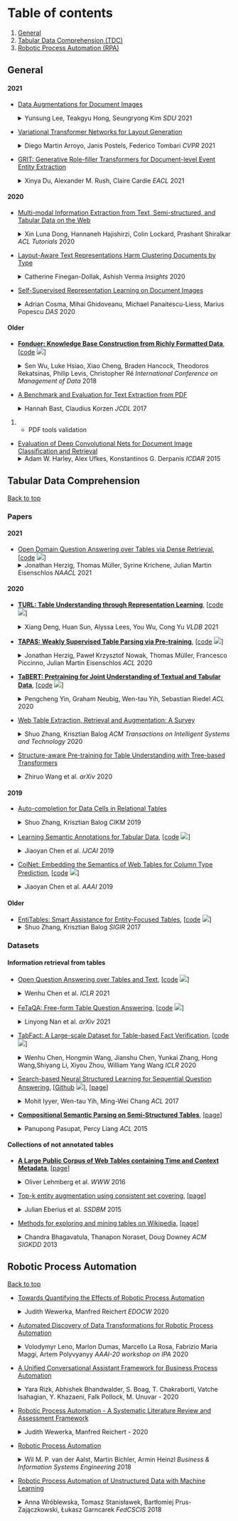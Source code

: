 # Table of contents

1. [General](#general) 
1. [Tabular Data Comprehension (TDC)](#tabular-data-comprehension)
1. [Robotic Process Automation (RPA)](#robotic-process-automation) 


## General


#### 2021

* [Data Augmentations for Document Images](http://ceur-ws.org/Vol-2831/paper20.pdf) 
  <details>
  <summary> Yunsung Lee, Teakgyu Hong, Seungryong Kim <em>SDU</em> 2021 </summary>
    Data augmentation has the potential to significantly improve the generalization capability of deep neural networks. Especially in image recognition, recent augmentation techniques such as Mixup, CutOut, CutMix, and RandAugment have shown great performance improvement. These augmentation techniques have also shown effectiveness in semi-supervised learning or self-supervised learning. Despite of these effects and usefulness, these techniques cannot be applied directly to document image analysis, which require text semantic fea-ture preservation. To tackle this problem, we propose novel augmentation methods, DocCutout and DocCutMix, that are more suitable for document images, by applying the transform to each  word  unit  and  thus  preserving  text  semantic feature  during  augmentation.  We  conduct  intensive  experiments to find the most effective data augmentation techniques among various approaches for document object detection and show our proposed augmentation methods outperform state-of-the-arts with +1.77 AP in PubMed dataset.
  </details>

* [Variational Transformer Networks for Layout Generation](https://arxiv.org/pdf/2104.02416.pdf) 
  <details>
  <summary> Diego Martin Arroyo, Janis Postels, Federico Tombari <em>CVPR</em> 2021 </summary>
    Generative models able to synthesize layouts of different kinds (e.g. documents, user interfaces or furniture arrangements) are a useful tool to aid design processes and as a first step in the generation of synthetic data, among other tasks. We exploit the properties of self-attention layers to capture high level relationships between elements in a layout, and use these as the building blocks of the well-known Variational Autoencoder (VAE) formulation. Our proposed Variational Transformer Network (VTN) is capable of learning margins, alignments and other global design rules without explicit supervision. Layouts sampled from our model have a high degree of resemblance to the training data, while demonstrating appealing diversity. In an extensive evaluation on publicly available benchmarks for different layout types VTNs achieve state-of-the-art diversity and perceptual quality. Additionally, we show the capabilities of this method as part of a document layout detection pipeline. 
  </details>

* [GRIT: Generative Role-filler Transformers for Document-level Event Entity Extraction](https://arxiv.org/pdf/2008.09249.pdf)
  <details>
  <summary> Xinya Du, Alexander M. Rush, Claire Cardie <em>EACL</em> 2021 </summary>
    We revisit the classic problem of document-level role-filler entity extraction (REE) for template filling. We argue that sentence-level approaches are ill-suited to the task and introduce a generative transformer-based encoder-decoder framework (GRIT) that is designed to model context at the document level: it can make extraction decisions across sentence boundaries; is implicitly aware of noun phrase coreference structure, and has the capacity to respect cross-role dependencies in the template structure. We evaluate our approach on the MUC-4 dataset, and show that our model performs substantially better than prior work. We also show that our modeling choices contribute to model performance, e.g., by implicitly capturing linguistic knowledge such as recognizing coreferent entity mentions. 
  </details>


#### 2020

* [Multi-modal Information Extraction from Text, Semi-structured, and Tabular Data on the Web](https://www.aclweb.org/anthology/2020.acl-tutorials.6.pdf)
  <details>
  <summary> Xin Luna Dong, Hannaneh Hajishirzi, Colin Lockard, Prashant Shiralkar <em>ACL Tutorials</em> 2020 </summary>
    The World Wide Web contains vast quantities of textual information in several forms: unstructured text, template-based semi-structured webpages (which present data in key-value pairs and lists), and tables. Methods for extracting information from these sources and converting it to a structured form have been a target of research from the natural language processing (NLP), data mining, and database communities. While these researchers have largely separated extraction from web data into different problems based on the modality of the data, they have faced similar problems such as learning with limited labeled data, defining (or avoiding defining) ontologies, making use of prior knowledge, and scaling solutions to deal with the size of the Web. In this tutorial we take a holistic view toward information extraction, exploring the commonalities in the challenges and solutions developed to address these different forms of text. We will explore the approaches targeted at unstructured text that largely rely on learning syntactic or semantic textual patterns, approaches targeted at semi-structured documents that learn to identify structural patterns in the template, and approaches targeting web tables which rely heavily on entity linking and type information. While these different data modalities have largely been considered separately in the past, recent research has started taking a more inclusive approach toward textual extraction, in which the multiple signals offered by textual, layout, and visual clues are combined into a single extraction model made possible by new deep learning approaches. At the same time, trends within purely textual extraction have shifted toward full-document understanding rather than considering sentences as independent units. With this in mind, it is worth considering the information extraction problem as a whole to motivate solutions that harness textual semantics along with visual and semi-structured layout information. We will discuss these approaches and suggest avenues for future work.
  </details>

* [Layout-Aware Text Representations Harm Clustering Documents by Type](https://pdfs.semanticscholar.org/6e3f/adce5f4bea362cf0ca0165c300cec3afe042.pdf)
  <details>
  <summary> Catherine Finegan-Dollak, Ashish Verma <em>Insights</em> 2020 </summary>
    Clustering documents by type—grouping invoices with invoices and articles with articles—is a desirable first step for organizing large collections of document scans. Humans approaching this task use both the semantics of the text and the document layout to assist in grouping like documents. LayoutLM (Xu et al., 2019), a layout-aware transformer built on top of BERT with state-of-the-art performance on document-type classification, could reasonably be expected to outperform regular BERT (Devlin et al., 2018) for document-type clustering. However, we find experimentally that BERT significantly outperforms LayoutLM on this task (p <0.001). We analyze clusters to show where layout awareness is an asset and where it is a liability.
  </details>

* [Self-Supervised Representation Learning on Document Images](https://arxiv.org/pdf/2004.10605.pdf)
  <details>
  <summary> Adrian Cosma, Mihai Ghidoveanu, Michael Panaitescu-Liess, Marius Popescu <em>DAS</em> 2020 </summary>
    This work analyses the impact of self-supervised pre-training on document images in the context of document image classification. While previous approaches explore the effect of self-supervision on natural images, we show that patch-based pre-training performs poorly on document images because of their different structural properties and poor intra-sample semantic information. We propose two context-aware alternatives to improve performance on the Tobacco-3482 image classification task. We also propose a novel method for self-supervision, which makes use of the inherent multi-modality of documents (image and text), which performs better than other popular self-supervised methods, including supervised ImageNet pre-training, on document image classification scenarios with a limited amount of data.    
  </details>

#### Older

* **[Fonduer: Knowledge Base Construction from Richly Formatted Data](https://arxiv.org/pdf/1703.05028.pdf)**, \[[code](https://github.com/HazyResearch/fonduer) ![](https://img.shields.io/github/stars/HazyResearch/fonduer.svg?style=social)\] 
  <details>
  <summary> Sen Wu, Luke Hsiao, Xiao Cheng, Braden Hancock, Theodoros Rekatsinas, Philip Levis, Christopher Ré <em>International Conference on Management of Data</em> 2018 </summary>
    We focus on knowledge base construction (KBC) from richly formatted data. In contrast to KBC from text or tabular data, KBC from richly formatted data aims to extract relations conveyed jointly via textual, structural, tabular, and visual expressions. We introduce Fonduer, a machine-learning-based KBC system for richly formatted data. Fonduer presents a new data model that accounts for three challenging characteristics of richly formatted data: (1) prevalent document-level relations, (2) multimodality, and (3) data variety. Fonduer uses a new deep-learning model to automatically capture the representation (i.e., features) needed to learn how to extract relations from richly formatted data. Finally, Fonduer provides a new programming model that enables users to convert domain expertise, based on multiple modalities of information, to meaningful signals of supervision for training a KBC system. Fonduer-based KBC systems are in production for a range of use cases, including at a major online retailer. We compare Fonduer against state-of-the-art KBC approaches in four different domains. We show that Fonduer achieves an average improvement of 41 F1 points on the quality of the output knowledge base---and in some cases produces up to 1.87x the number of correct entries---compared to expert-curated public knowledge bases. We also conduct a user study to assess the usability of Fonduer's new programming model. We show that after using Fonduer for only 30 minutes, non-domain experts are able to design KBC systems that achieve on average 23 F1 points higher quality than traditional machine-learning-based KBC approaches. 
  </details>

* [A Benchmark and Evaluation for Text Extraction from PDF](https://ieeexplore.ieee.org/stamp/stamp.jsp?tp=&arnumber=7991564) 
  <details>
  <summary> Hannah Bast, Claudius Korzen <em>JCDL</em> 2017 </summary>
    Extracting the body text from a PDF document is an important but surprisingly difficult task. The reason is that PDF is a layout-based format which specifies the fonts and positions of the individual characters rather than the semantic units of the text (e.g., words or paragraphs) and their role in the document (e.g., body text or caption). There is an abundance of extraction tools, but their quality and the range of their functionality are hard to determine. In this paper, we show how to construct a high-quality benchmark of principally arbitrary size from parallel TeX and PDF data. We construct such a benchmark of 12,098 scientific articles from arXiv.org and make it publicly available. We establish a set of criteria for a clean and independent assessment of the semantic abilities of a given extraction tool. We provide an extensive evaluation of 14 state-of-the-art tools for text extraction from PDF on our benchmark according to our criteria. We include our own method, Icecite, which significantly outperforms all other tools, but is still not perfect. We outline the remaining steps necessary to finally make text extraction from PDF a "solved problem".
  </details>

1.  - PDF tools validation

* [Evaluation of Deep Convolutional Nets for Document Image Classification and Retrieval](https://arxiv.org/pdf/1502.07058.pdf)
  <details>
  <summary> Adam W. Harley, Alex Ufkes, Konstantinos G. Derpanis <em>ICDAR</em> 2015 </summary>
    This paper presents a new state-of-the-art for document image classification and retrieval, using features learned by deep convolutional neural networks (CNNs). In object and scene analysis, deep neural nets are capable of learning a hierarchical chain of abstraction from pixel inputs to concise and descriptive representations. The current work explores this capacity in the realm of document analysis, and confirms that this representation strategy is superior to a variety of popular hand-crafted alternatives. Experiments also show that (i) features extracted from CNNs are robust to compression, (ii) CNNs trained on non-document images transfer well to document analysis tasks, and (iii) enforcing region-specific feature-learning is unnecessary given sufficient training data. This work also makes available a new labelled subset of the IIT-CDIP collection, containing 400,000 document images across 16 categories, useful for training new CNNs for document analysis. 
  </details>


## Tabular Data Comprehension

[Back to top](#table-of-contents)

### Papers

#### 2021

* [Open Domain Question Answering over Tables via Dense Retrieval](https://arxiv.org/pdf/2103.12011.pdf), \[[code](https://github.com/google-research/tapas) ![](https://img.shields.io/github/stars/google-research/tapas.svg?style=social)\]
  <details>
  <summary> Jonathan Herzig, Thomas Müller, Syrine Krichene, Julian Martin Eisenschlos  <em>NAACL</em> 2021 </summary>
    Recent advances in open-domain QA have led to strong models based on dense retrieval, but only focused on retrieving textual passages. In this work, we tackle open-domain QA over tables for the first time, and show that retrieval can be improved by a retriever designed to handle tabular context. We present an effective pre-training procedure for our retriever and improve retrieval quality with mined hard negatives. As relevant datasets are missing, we extract a subset of NATURAL QUESTIONS (Kwiatkowski et al., 2019) into a Table QA dataset. We find that our retriever improves retrieval results from 72.0 to 81.1 recall@10 and end-to-end QA results from 33.8 to 37.7 exact match, over a BERT based retriever
  </details>
  
 #### 2020

* **[TURL: Table Understanding through Representation Learning](https://arxiv.org/pdf/2006.14806.pdf)**, \[[code](https://github.com/sunlab-osu/TURL) ![](https://img.shields.io/github/stars/sunlab-osu/TURL.svg?style=social)\]
  <details>
  <summary> Xiang Deng, Huan Sun, Alyssa Lees, You Wu, Cong Yu <em>VLDB</em> 2021 </summary>
    Relational tables on the Web store a vast amount of knowledge. Owing to the wealth of such tables, there has been tremendous progress on a variety of tasks in the area of table understanding. However, existing work generally relies on heavily-engineered task-specific features and model architectures. In this paper, we present TURL, a novel framework that introduces the pre-training/fine-tuning paradigm to relational Web tables. During pre-training, our framework learns deep contextualized representations on relational tables in an unsupervised manner. Its universal model design with pre-trained representations can be applied to a wide range of tasks with minimal task-specific fine-tuning. Specifically, we propose a structure-aware Transformer encoder to model the row-column structure of relational tables, and present a new Masked Entity Recovery (MER) objective for pre-training to capture the semantics and knowledge in large-scale unlabeled data. We systematically evaluate TURL with a benchmark consisting of 6 different tasks for table understanding (e.g., relation extraction, cell filling). We show that TURL generalizes well to all tasks and substantially outperforms existing methods in almost all instances. 
  </details>

* **[TAPAS: Weakly Supervised Table Parsing via Pre-training](https://arxiv.org/pdf/2004.02349.pdf)**, \[[code](https://github.com/google-research/tapas) ![](https://img.shields.io/github/stars/google-research/tapas.svg?style=social)\]
  <details>
  <summary> Jonathan Herzig, Paweł Krzysztof Nowak, Thomas Müller, Francesco Piccinno, Julian Martin Eisenschlos <em>ACL</em> 2020 </summary>
    Answering natural language questions over tables is usually seen as a semantic parsing task. To alleviate the collection cost of full logical forms, one popular approach focuses on weak supervision consisting of denotations instead of logical forms. However, training semantic parsers from weak supervision poses difficulties, and in addition, the generated logical forms are only used as an intermediate step prior to retrieving the denotation. In this paper, we present TAPAS, an approach to question answering over tables without generating logical forms. TAPAS trains from weak supervision, and predicts the denotation by selecting table cells and optionally applying a corresponding aggregation operator to such selection. TAPAS extends BERT's architecture to encode tables as input, initializes from an effective joint pre-training of text segments and tables crawled from Wikipedia, and is trained end-to-end. We experiment with three different semantic parsing datasets, and find that TAPAS outperforms or rivals semantic parsing models by improving state-of-the-art accuracy on SQA from 55.1 to 67.2 and performing on par with the state-of-the-art on WIKISQL and WIKITQ, but with a simpler model architecture. We additionally find that transfer learning, which is trivial in our setting, from WIKISQL to WIKITQ, yields 48.7 accuracy, 4.2 points above the state-of-the-art. 
  </details>

* **[TaBERT: Pretraining for Joint Understanding of Textual and Tabular Data](https://arxiv.org/pdf/2005.08314.pdf)**, \[[code](https://github.com/facebookresearch/TaBERT) ![](https://img.shields.io/github/stars/facebookresearch/TaBERT.svg?style=social)\] 
  <details>
  <summary> Pengcheng Yin, Graham Neubig, Wen-tau Yih, Sebastian Riedel <em>ACL</em> 2020 </summary>
    Recent years have witnessed the burgeoning of pretrained language models (LMs) for text-based natural language (NL) understanding tasks. Such models are typically trained on free-form NL text, hence may not be suitable for tasks like semantic parsing over structured data, which require reasoning over both free-form NL questions and structured tabular data (e.g., database tables). In this paper we present TaBERT, a pretrained LM that jointly learns representations for NL sentences and (semi-)structured tables. TaBERT is trained on a large corpus of 26 million tables and their English contexts. In experiments, neural semantic parsers using TaBERT as feature representation layers achieve new best results on the challenging weakly-supervised semantic parsing benchmark WikiTableQuestions, while performing competitively on the text-to-SQL dataset Spider.
  </details>

* [Web Table Extraction, Retrieval and Augmentation: A Survey](https://arxiv.org/pdf/2002.00207.pdf)
  <details>
  <summary> Shuo Zhang, Krisztian Balog <em>ACM Transactions on Intelligent Systems and Technology</em> 2020 </summary>
    Tables are a powerful and popular tool for organizing and manipulating data. A vast number of tables can be found on the Web, which represents a valuable knowledge resource. The objective of this survey is to synthesize and present two decades of research on web tables. In particular, we organize existing literature into six main categories of information access tasks: table extraction, table interpretation, table search, question answering, knowledge base augmentation, and table augmentation. For each of these tasks, we identify and describe seminal approaches, present relevant resources, and point out interdependencies among the different tasks. 
  </details>

* [Structure-aware Pre-training for Table Understanding with Tree-based Transformers](https://arxiv.org/pdf/2010.12537.pdf)
  <details>
  <summary> Zhiruo Wang et al. <em>arXiv</em> 2020 </summary>
    Tables are widely used with various structures to organize and present data. Recent attempts on table understanding mainly focus on relational tables, yet overlook to other common table structures. In this paper, we propose TUTA, a unified pre-training architecture for understanding generally structured tables. Since understanding a table needs to leverage both spatial, hierarchical, and semantic information, we adapt the self-attention strategy with several key structure-aware mechanisms. First, we propose a novel tree-based structure called a bi-dimensional coordinate tree, to describe both the spatial and hierarchical information in tables. Upon this, we extend the pre-training architecture with two core mechanisms, namely the tree-based attention and tree-based position embedding. Moreover, to capture table information in a progressive manner, we devise three pre-training objectives to enable representations at the token, cell, and table levels. TUTA pre-trains on a wide range of unlabeled tables and fine-tunes on a critical task in the field of table structure understanding, i.e. cell type classification. Experiment results show that TUTA is highly effective, achieving state-of-the-art on four well-annotated cell type classification datasets.
  </details>

#### 2019

* [Auto-completion for Data Cells in Relational Tables](https://arxiv.org/pdf/1909.03443.pdf)
  <details>
  <summary> Shuo Zhang, Krisztian Balog <em>CIKM</em> 2019 </summary>
    We address the task of auto-completing data cells in relational tables. Such tables describe entities (in rows) with their attributes (in columns). We present the CellAutoComplete framework to tackle several novel aspects of this problem, including: (i) enabling a cell to have multiple, possibly conflicting values, (ii) supplementing the predicted values with supporting evidence, (iii) combining evidence from multiple sources, and (iv) handling the case where a cell should be left empty. Our framework makes use of a large table corpus and a knowledge base as data sources, and consists of preprocessing, candidate value finding, and value ranking components. Using a purpose-built test collection, we show that our approach is 40% more effective than the best baseline.
  </details>


* [Learning Semantic Annotations for Tabular Data](https://arxiv.org/pdf/1906.00781.pdf), \[[code](https://github.com/alan-turing-institute/SemAIDA) ![](https://img.shields.io/github/stars/alan-turing-institute/SemAIDA.svg?style=social)\]
  <details>
  <summary> Jiaoyan Chen et al. <em>IJCAI</em> 2019 </summary>
    The usefulness of tabular data such as web tables critically depends on understanding their semantics. This study focuses on column type prediction for tables without any meta data. Unlike traditional lexical matching-based methods, we propose a deep prediction model that can fully exploit a table's contextual semantics, including table locality features learned by a Hybrid Neural Network (HNN), and inter-column semantics features learned by a knowledge base (KB) lookup and query answering this http URL exhibits good performance not only on individual table sets, but also when transferring from one table set to another. 
  </details>

* [ColNet: Embedding the Semantics of Web Tables for Column Type Prediction](https://arxiv.org/pdf/1811.01304.pdf), \[[code](https://github.com/alan-turing-institute/SemAIDA) ![](https://img.shields.io/github/stars/alan-turing-institute/SemAIDA.svg?style=social)\]
  <details>
  <summary> Jiaoyan Chen et al. <em>AAAI</em> 2019 </summary>
    Automatically annotating column types with knowledge base (KB) concepts is a critical task to gain a basic understanding of web tables. Current methods rely on either table metadata like column name or entity correspondences of cells in the KB, and may fail to deal with growing web tables with incomplete meta information. In this paper we propose a neural network based column type annotation framework named ColNet which is able to integrate KB reasoning and lookup with machine learning and can automatically train Convolutional Neural Networks for prediction. The prediction model not only considers the contextual semantics within a cell using word representation, but also embeds the semantics of a column by learning locality features from multiple cells. The method is evaluated with DBPedia and two different web table datasets, T2Dv2 from the general Web and Limaye from Wikipedia pages, and achieves higher performance than the state-of-the-art approaches.  
  </details>

#### Older

* [EntiTables: Smart Assistance for Entity-Focused Tables](https://arxiv.org/pdf/1708.08721.pdf), \[[code](https://github.com/iai-group/sigir2017-table) ![](https://img.shields.io/github/stars/iai-group/sigir2017-table.svg?style=social)\]
  <details>
  <summary> Shuo Zhang, Krisztian Balog <em>SIGIR</em> 2017 </summary>
    Tables are among the most powerful and practical tools for organizing and working with data. Our motivation is to equip spreadsheet programs with smart assistance capabilities. We concentrate on one particular family of tables, namely, tables with an entity focus. We introduce and focus on two specifc tasks: populating rows with additional instances (entities) and populating columns with new headings. We develop generative probabilistic models for both tasks. For estimating the components of these models, we consider a knowledge base as well as a large table corpus. Our experimental evaluation simulates the various stages of the user entering content into an actual table. A detailed analysis of the results shows that the models' components are complimentary and that our methods outperform existing approaches from the literature.
  </details>

### Datasets 

#### Information retrieval from tables


* [Open Question Answering over Tables and Text](https://arxiv.org/pdf/2010.10439.pdf), \[[code](https://github.com/wenhuchen/OTT-QA) ![](https://img.shields.io/github/stars/wenhuchen/OTT-QA.svg?style=social)\] 
  <details>
  <summary> Wenhu Chen et al. <em>ICLR</em> 2021 </summary>
     In open question answering (QA), the answer to a question is produced by retrieving and then analyzing documents that might contain answers to the question. Most open QA systems have considered only retrieving information from unstructured text. Here we consider for the first time open QA over both tabular and textual data and present a new large-scale dataset Open Table-Text Question Answering (OTT-QA) to evaluate performance on this task. Most questions in OTT-QA require multi-hop inference across tabular data and unstructured text, and the evidence required to answer a question can be distributed in different ways over these two types of input, making evidence retrieval challenging---our baseline model using an iterative retriever and BERT-based reader achieves an exact match score less than 10%. We then propose two novel techniques to address the challenge of retrieving and aggregating evidence for OTT-QA. The first technique is to use "early fusion" to group multiple highly relevant tabular and textual units into a fused block, which provides more context for the retriever to search for. The second technique is to use a cross-block reader to model the cross-dependency between multiple retrieved evidences with global-local sparse attention. Combining these two techniques improves the score significantly, to above 27%. 
  </details>

* [FeTaQA: Free-form Table Question Answering](https://arxiv.org/pdf/2104.00369.pdf), \[[code](https://github.com/Yale-LILY/FeTaQA) ![](https://img.shields.io/github/stars/Yale-LILY/FeTaQA.svg?style=social)\] 
  <details>
  <summary> Linyong Nan et al. <em>arXiv</em> 2021 </summary>
     Existing table question answering datasets contain abundant factual questions that primarily evaluate the query and schema comprehension capability of a system, but they fail to include questions that require complex reasoning and integration of information due to the constraint of the associated short-form answers. To address these issues and to demonstrate the full challenge of table question answering, we introduce FeTaQA, a new dataset with 10K Wikipedia-based {table, question, free-form answer, supporting table cells} pairs. FeTaQA yields a more challenging table question answering setting because it requires generating free-form text answers after retrieval, inference, and integration of multiple discontinuous facts from a structured knowledge source. Unlike datasets of generative QA over text in which answers are prevalent with copies of short text spans from the source, answers in our dataset are human-generated explanations involving entities and their high-level relations. We provide two benchmark methods for the proposed task: a pipeline method based on semantic-parsing-based QA systems and an end-to-end method based on large pretrained text generation models, and show that FeTaQA poses a challenge for both methods. 
  </details>
  
* [TabFact: A Large-scale Dataset for Table-based Fact Verification](https://openreview.net/pdf?id=rkeJRhNYDH), \[[code](https://github.com/wenhuchen/Table-Fact-Checking) ![](https://img.shields.io/github/stars/wenhuchen/Table-Fact-Checking.svg?style=social)\] 
  <details>
  <summary> Wenhu Chen, Hongmin Wang, Jianshu Chen, Yunkai Zhang, Hong Wang,Shiyang Li, Xiyou Zhou, William Yang Wang <em>ICLR</em> 2020 </summary>
    The problem of verifying whether a textual hypothesis holds based on the given evidence, also known as fact verification, plays an important role in the study of natural language understanding and semantic representation. However, existing studies are mainly restricted to dealing with unstructured evidence (e.g., natural language sentences and documents, news, etc), while verification under structured evidence, such as tables, graphs, and databases, remains unexplored. This paper specifically aims to study the fact verification given semi-structured data as evidence. To this end, we construct a large-scale dataset called TabFact with 16k Wikipedia tables as the evidence for 118k human-annotated natural language statements, which are labeled as either ENTAILED or REFUTED. TabFact is challenging since it involves both soft linguistic reasoning and hard symbolic reasoning. To address these reasoning challenges, we design two different models: Table-BERT and Latent Program Algorithm (LPA). Table-BERT leverages the state-of-the-art pre-trained language model to encode the linearized tables and statements into continuous vectors for verification. LPA parses statements into LISP-like programs and executes them against the tables to obtain the returned binary value for verification. Both methods achieve similar accuracy but still lag far behind human performance. We also perform a comprehensive analysis to demonstrate great future opportunities.
  </details>

* [Search-based Neural Structured Learning for Sequential Question Answering](https://www.aclweb.org/anthology/P17-1167.pdf), \[[Github](https://github.com/microsoft/DynSP) ![](https://img.shields.io/github/stars/microsoft/DynSP.svg?style=social)\], \[[page](https://www.microsoft.com/en-us/download/details.aspx?id=54253)\]
  <details>
  <summary> Mohit Iyyer, Wen-tau Yih, Ming-Wei Chang <em>ACL</em> 2017</summary>
    Recent work in semantic parsing for question answering has focused on long and complicated questions, many of which would seem unnatural if asked in a normal conversation between two humans. In an effort to explore a conversational QA setting, we present a more realistic task: answering sequences of simple but inter-related questions. We collect a dataset of 6,066 question sequences that inquire about semi-structured tables from Wikipedia, with 17,553 question-answer pairs in total. To solve this sequential question answering task, we propose a novel dynamic neural semantic parsing framework trained using a weakly supervised reward-guided search. Our model effectively leverages the sequential context to outperform state-of-the-art QA systems that are designed to answer highly complex questions.
  </details>

* **[Compositional Semantic Parsing on Semi-Structured Tables](https://www.aclweb.org/anthology/P15-1142.pdf)**, \[[page](https://ppasupat.github.io/WikiTableQuestions/)\]
  <details>
  <summary> Panupong Pasupat, Percy Liang <em>ACL</em> 2015 </summary>
    Two important aspects of semantic parsing for question answering are the breadth of the knowledge source and the depth of logical compositionality. While existing work trades off one aspect for another, this paper simultaneously makes progress on both fronts through a new task: answering complex questions on semi-structured tables using question-answer pairs as supervision. The central challenge arises from two compounding factors: the broader domain results in an open-ended set of relations, and the deeper compositionality results in a combinatorial explosion in the space of logical forms. We propose a logical-form driven parsing algorithm guided by strong typing constraints and show that it obtains significant improvements over natural baselines. For evaluation, we created a new dataset of 22,033 complex questions on Wikipedia tables, which is made publicly available. 
  </details>

#### Collections of not annotated tables

* **[A Large Public Corpus of Web Tables containing Time and Context Metadata](http://gdac.uqam.ca/WWW2016-Proceedings/companion/p75.pdf)**, \[[page](http://webdatacommons.org/webtables/)]
  <details>
  <summary> Oliver Lehmberg et al. <em>WWW</em> 2016</summary>
    The Web contains vast amounts of HTML tables. Most of these tables are used for layout purposes, but a small subset of the tables is relational, meaning that they contain structured data describing a set of entities [2]. As these relational Web tables cover a very wide range of different topics, there is a growing body of research investigating the utility of Web table data for completing cross-domain knowledge bases [6], for extending arbitrary tables with additional attributes [7, 4], as well as for translating data values [5]. The existing research shows the potentials of Web tables. However, comparing the performance of the different systems is difficult as up till now each system is evaluated using a different corpus of Web tables and as most of the corpora are owned by large search engine companies and are thus not accessible to the public. In this poster, we present a large public corpus of Web tables which contains over 233 million tables and has been extracted from the July 2015 version of the CommonCrawl. By publishing the corpus as well as all tools that we used to extract it from the crawled data, we intend to provide a common ground for evaluating Web table systems. The main difference of the corpus compared to an earlier corpus that we extracted from the 2012 version of the CommonCrawl as well as the corpus extracted by Eberius et al. [3] from the 2014 version of the CommonCrawl is that the current corpus contains a richer set of metadata for each table. This metadata includes table-specific information such as table orientation, table caption, header row, and key column, but also context information such as the text before and after the table, the title of the HTML page, as well as timestamp information that was found before and after the table. The context information can be useful for recovering the semantics of a table [7]. The timestamp information is crucial for fusing time-depended data, such as alternative population numbers for a city [8].
  </details>

* [Top-k entity augmentation using consistent set covering](https://wwwdb.inf.tu-dresden.de/misc/publications/rea.pdf), \[[page](https://wwwdb.inf.tu-dresden.de/misc/dwtc/)\]
  <details>
  <summary> Julian Eberius et al. <em>SSDBM</em> 2015 </summary>
    Entity augmentation is a query type in which, given a set of entities and a large corpus of possible data sources, the values of a missing attribute are to be retrieved. State of the art methods return a single result that, to cover all queried entities, is fused from a potentially large set of data sources. We argue that queries on large corpora of heterogeneous sources using information retrieval and automatic schema matching methods can not easily return a single result that the user can trust, especially if the result is composed from a large number of sources that user has to verify manually. We therefore propose to process these queries in a Top-k fashion, in which the system produces multiple minimal consistent solutions from which the user can choose to resolve the uncertainty of the data sources and methods used. In this paper, we introduce and formalize the problem of consistent, multi-solution set covering, and present algorithms based on a greedy and a genetic optimization approach. We then apply these algorithms to Web table-based entity augmentation. The publication further includes a Web table corpus with 100M tables, and a Web table retrieval and matching system in which these algorithms are implemented. Our experiments show that the consistency and minimality of the augmentation results can be improved using our set covering approach, without loss of precision or coverage and while producing multiple alternative query results.
  </details>

* [Methods for exploring and mining tables on Wikipedia](https://www.researchgate.net/publication/261849268_Methods_for_exploring_and_mining_tables_on_Wikipedia), \[[page](https://downey-n1.cs.northwestern.edu/public/)\]
  <details>
  <summary> Chandra Bhagavatula, Thanapon Noraset, Doug Downey <em>ACM SIGKDD</em> 2013 </summary>
    Knowledge bases extracted automatically from the Web present new opportunities for data mining and exploration. Given a large, heterogeneous set of extracted relations, new tools are needed for searching the knowledge and uncovering relationships of interest. We present WikiTables, a Web application that enables users to interactively explore tabular knowledge extracted from Wikipedia. In experiments, we show that WikiTables substantially outperforms baselines on the novel task of automatically joining together disparate tables to uncover "interesting" relationships between table columns. We find that a "Semantic Relatedness" measure that leverages the Wikipedia link structure accounts for a majority of this improvement. Further, on the task of keyword search for tables, we show that WikiTables performs comparably to Google Fusion Tables despite using an order of magnitude fewer tables. Our work also includes the release of a number of public resources, including over 15 million tuples of extracted tabular data, manually annotated evaluation sets, and public APIs.
  </details>


## Robotic Process Automation

[Back to top](#table-of-contents)

* [Towards Quantifying the Effects of Robotic Process Automation](http://dbis.eprints.uni-ulm.de/1959/1/fopas_wew_2020a.pdf) 
  <details>
  <summary> Judith Wewerka, Manfred Reichert <em> EDOCW </em> 2020 </summary>
    Robotic Process Automation (RPA) is the automation of rule-based routine processes to increase process efficiency and to reduce process costs. In practice, however, RPA is often applied without knowledge of the concrete effects its introduction will have on the automated process and the involved stakeholders. Accordingly, literature on the quantitative effects of RPA is scarce. The objective of this paper is to provide empirical insights into improvements and deteriorations of business processes achieved in twelve RPA projects in the automotive industry. The results indicate that the positive benefits promised in literature are not always achieved in practice. In particular, shorter case duration and better quality are not confirmed by the empirical data gathered in the considered RPA projects. These quantitative insights constitute a valuable contribution to the currently rather qualitative literature on RPA.
  </details>

* [Automated Discovery of Data Transformations for Robotic Process Automation](https://arxiv.org/pdf/2001.01007.pdf)
  <details>
  <summary> Volodymyr Leno, Marlon Dumas, Marcello La Rosa, Fabrizio Maria Maggi, Artem Polyvyanyy <em> AAAI-20 workshop on IPA </em> 2020 </summary>
    Robotic Process Automation (RPA) is a technology for automating repetitive routines consisting of sequences of user interactions with one or more applications. In order to fully exploit the opportunities opened by RPA, companies need to discover which specific routines may be automated, and how. In this setting, this paper addresses the problem of analyzing User Interaction (UI) logs in order to discover routines where a user transfers data from one spreadsheet or (Web) form to another. The paper maps this problem to that of discovering data transformations by example - a problem for which several techniques are available. The paper shows that a naive application of a state-of-the-art technique for data transformation discovery is computationally inefficient. Accordingly, the paper proposes two optimizations that take advantage of the information in the UI log and the fact that data transfers across applications typically involve copying alphabetic and numeric tokens separately. The proposed approach and its optimizations are evaluated using UI logs that replicate a real-life repetitive data transfer routine. 
  </details>

* [A Unified Conversational Assistant Framework for Business Process Automation](https://arxiv.org/pdf/2001.03543.pdf)
  <details>
  <summary> Yara Rizk, Abhishek Bhandwalder, S. Boag, T. Chakraborti, Vatche Isahagian, Y. Khazaeni, Falk Pollock, M. Unuvar <em>-</em> 2020 </summary>
    Business process automation is a booming multi-billion-dollar industry that promises to remove menial tasks from workers' plates -- through the introduction of autonomous agents -- and free up their time and brain power for more creative and engaging tasks. However, an essential component to the successful deployment of such autonomous agents is the ability of business users to monitor their performance and customize their execution. A simple and user-friendly interface with a low learning curve is necessary to increase the adoption of such agents in banking, insurance, retail and other domains. As a result, proactive chatbots will play a crucial role in the business automation space. Not only can they respond to users' queries and perform actions on their behalf but also initiate communication with the users to inform them of the system's behavior. This will provide business users a natural language interface to interact with, monitor and control autonomous agents. In this work, we present a multi-agent orchestration framework to develop such proactive chatbots by discussing the types of skills that can be composed into agents and how to orchestrate these agents. Two use cases on a travel preapproval business process and a loan application business process are adopted to qualitatively analyze the proposed framework based on four criteria: performance, coding overhead, scalability, and agent overlap.
  </details>

* [Robotic Process Automation - A Systematic Literature Review and Assessment Framework](https://arxiv.org/pdf/2012.11951.pdf)
  <details>
  <summary> Judith Wewerka, Manfred Reichert <em>-</em> 2020 </summary>
    Robotic Process Automation (RPA) is the automation of rule-based routine processes to increase efficiency and to reduce costs. Due to the utmost importance of process automation in industry, RPA attracts increasing attention in the scientific field as well. This paper presents the state-of-the-art in the RPA field by means of a Systematic Literature Review (SLR). In this SLR, 63 publications are identified, categorised, and analysed along well-defined research questions. From the SLR findings, moreover, a framework for systematically analysing, assessing, and comparing existing as well as upcoming RPA works is derived. The discovered thematic clusters advise further investigations in order to develop an even more detailed structural research approach for RPA. 
  </details>

* [Robotic Process Automation](https://link.springer.com/article/10.1007/s12599-018-0542-4)
  <details>
  <summary> Wil M. P. van der Aalst, Martin Bichler, Armin Heinzl <em>Business & Information Systems Engineering</em> 2018 </summary>
    A foundational question for many BISE (Business and Information Systems Engineering) authors and readers is “What should be automated and what should be done by humans?” This question is not new. However, developments in data science, machine learning, and artificial intelligence force us to revisit this question continuously. Robotic Process Automation (RPA) is one of these developments. RPA is an umbrella term for tools that operate on the user interface of other computer systems in the way a human would do. RPA aims to replace people by automation done in an “outside-in’’ manner. This differs from the classical “inside-out” approach to improve information systems. Unlike traditional workflow technology, the information system remains unchanged. Gartner defines Robotic Process Automation (RPA) as follows: “RPA tools perform [if, then, else] statements on structured data, typically using a combination of user interface interactions, or by connecting to APIs to drive client servers, mainframes or HTML code. An RPA tool operates by mapping a process in the RPA tool language for the software robot to follow, with runtime allocated to execute the script by a control dashboard.” (Tornbohm 2017). Hence, RPA tools aim to reduce the burden of repetitive, simple tasks on employees (Aguirre and Rodriguez 2017). Commercial vendors of RPA tools have witnessed a surge in demand. Moreover, many new vendors entered the market in the last 2 years. This is no surprise as most organizations are still looking for ways to cut costs and quickly link legacy applications together. RPA is currently seen as a way to quickly achieve a high Return on Investment (RoI). There are dedicated RPA vendors like AutomationEdge, Automation Anywhere, Blue Prism, Kryon Systems, Softomotive, and UiPath that only offer RPA software (Le Clair 2017; Tornbohm 2017). There are also many other vendors that have embedded RPA functionality in their software or that are offering several tools (not just RPA). For example, Pegasystems and Cognizant provide RPA next to traditional BPM, CRM, and BI functionality. The goal of this editorial is to reflect on these developments and to discuss RPA research challenges for the BISE community.
  </details>

* [Robotic Process Automation of Unstructured Data with Machine Learning](https://pdfs.semanticscholar.org/bb4c/ec661f4d5d0b83c49353b896f16ed7bdd55e.pdf)
  <details>
  <summary> Anna Wróblewska, Tomasz Stanisławek, Bartłomiej Prus-Zajączkowski, Łukasz Garncarek <em>FedCSCIS</em> 2018 </summary>
    In this paper we present our work in progress on building an artificial intelligence system dedicated to tasks regarding the processing of formal documents used in various kinds of business procedures. The main challenge is to build machine learning (ML) models to improve the quality and efficiency of business processes involving image processing, optical character recognition (OCR), text mining and information extraction. In the paper we introduce the research and application field, some common techniques used in this area and our preliminary results and conclusions.
  </details>

